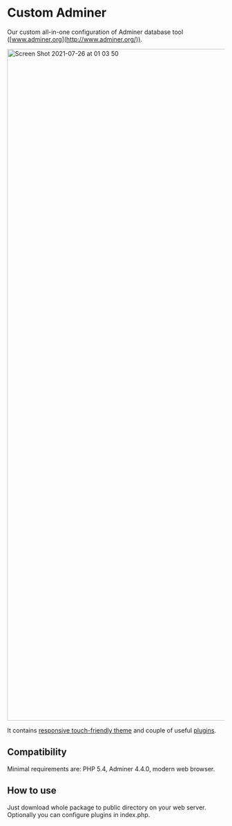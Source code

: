 Custom Adminer
==============

Our custom all-in-one configuration of Adminer database tool ([www.adminer.org](http://www.adminer.org/)).

<img width="1552" alt="Screen Shot 2021-07-26 at 01 03 50" src="https://user-images.githubusercontent.com/2271384/126908809-b616fa56-0228-40be-89d0-1f273c3284c9.png">

It contains [responsive touch-friendly theme](https://github.com/pematon/adminer-theme) and couple of useful [plugins](https://github.com/pematon/adminer-plugins).

## Compatibility
Minimal requirements are: PHP 5.4, Adminer 4.4.0, modern web browser.

## How to use
Just download whole package to public directory on your web server. Optionally you can configure plugins in index.php.
